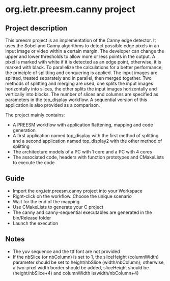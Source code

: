 # org.ietr.preesm.canny project
## Project description 

This preesm project is an implementation of the Canny edge detector. It uses the Sobel and Canny algorithms to detect possible edge pixels in an input image or video within a certain margin. The developer can change the upper and lower thresholds to allow more or less points in the output. A pixel is marked with white if it is detected as an edge point, otherwise, it is marked with black. To parallelize the calculations for a better performance, the principle of splitting and conquering is applied. The input images are splitted, treated separately and in parallel, then merged together. Two methods of splitting and merging are used, one splits the input images horizontally into slices, the other splits the input images horizontally and vertically into blocks. The number of slices and columns are specified as parameters in the top_display workflow. A sequential version of this application is also provided as a comparison.

The project mainly contains:

* A PREESM workflow with application flattening, mapping and code generation
* A first application named top_display with the first method of splitting and a second application named top_display2 with the other method of splitting
* The architecture models of a PC with 1 core and a PC with 4 cores
* The associated code, headers with function prototypes and CMakeLists to execute the code

## Guide

* Import the org.ietr.preesm.canny project into your Workspace
* Right-click on the workflow. Choose the unique scenario
* Wait for the end of the mapping
* Use CMakeLists to generate your C project
* The canny and canny-sequential executables are generated in the bin/Release folder
* Launch the execution

## Notes
* The yuv sequence and the ttf font are not provided
* If the nbSlice (or nbColumn) is set to 1, the sliceHeight (columnWidth) parameter should be set to height/nbSlice (width/nbColumn); otherwise, a two-pixel width border should be added, sliceHeight should be (height/nbSlice+4) and columnWidth is(width/nbColumn+4)